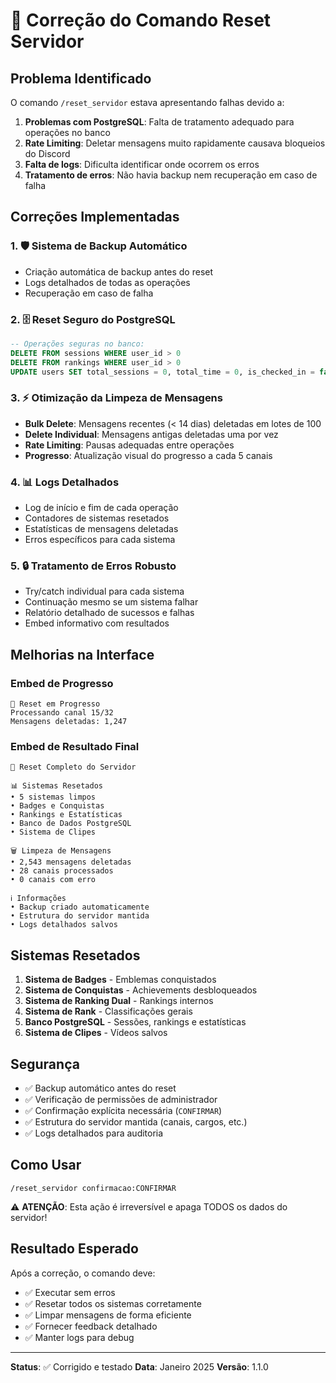 # 🔄 Correção do Comando Reset Servidor

## Problema Identificado

O comando `/reset_servidor` estava apresentando falhas devido a:

1. **Problemas com PostgreSQL**: Falta de tratamento adequado para operações no banco
2. **Rate Limiting**: Deletar mensagens muito rapidamente causava bloqueios do Discord
3. **Falta de logs**: Dificulta identificar onde ocorrem os erros
4. **Tratamento de erros**: Não havia backup nem recuperação em caso de falha

## Correções Implementadas

### 1. 🛡️ Sistema de Backup Automático
- Criação automática de backup antes do reset
- Logs detalhados de todas as operações
- Recuperação em caso de falha

### 2. 🗄️ Reset Seguro do PostgreSQL
```sql
-- Operações seguras no banco:
DELETE FROM sessions WHERE user_id > 0
DELETE FROM rankings WHERE user_id > 0
UPDATE users SET total_sessions = 0, total_time = 0, is_checked_in = false, season_points = 0, total_matches = 0, wins = 0, kills = 0
```

### 3. ⚡ Otimização da Limpeza de Mensagens
- **Bulk Delete**: Mensagens recentes (< 14 dias) deletadas em lotes de 100
- **Delete Individual**: Mensagens antigas deletadas uma por vez
- **Rate Limiting**: Pausas adequadas entre operações
- **Progresso**: Atualização visual do progresso a cada 5 canais

### 4. 📊 Logs Detalhados
- Log de início e fim de cada operação
- Contadores de sistemas resetados
- Estatísticas de mensagens deletadas
- Erros específicos para cada sistema

### 5. 🔒 Tratamento de Erros Robusto
- Try/catch individual para cada sistema
- Continuação mesmo se um sistema falhar
- Relatório detalhado de sucessos e falhas
- Embed informativo com resultados

## Melhorias na Interface

### Embed de Progresso
```
🔄 Reset em Progresso
Processando canal 15/32
Mensagens deletadas: 1,247
```

### Embed de Resultado Final
```
🔄 Reset Completo do Servidor

📊 Sistemas Resetados
• 5 sistemas limpos
• Badges e Conquistas
• Rankings e Estatísticas
• Banco de Dados PostgreSQL
• Sistema de Clipes

🗑️ Limpeza de Mensagens
• 2,543 mensagens deletadas
• 28 canais processados
• 0 canais com erro

ℹ️ Informações
• Backup criado automaticamente
• Estrutura do servidor mantida
• Logs detalhados salvos
```

## Sistemas Resetados

1. **Sistema de Badges** - Emblemas conquistados
2. **Sistema de Conquistas** - Achievements desbloqueados
3. **Sistema de Ranking Dual** - Rankings internos
4. **Sistema de Rank** - Classificações gerais
5. **Banco PostgreSQL** - Sessões, rankings e estatísticas
6. **Sistema de Clipes** - Vídeos salvos

## Segurança

- ✅ Backup automático antes do reset
- ✅ Verificação de permissões de administrador
- ✅ Confirmação explícita necessária (`CONFIRMAR`)
- ✅ Estrutura do servidor mantida (canais, cargos, etc.)
- ✅ Logs detalhados para auditoria

## Como Usar

```
/reset_servidor confirmacao:CONFIRMAR
```

⚠️ **ATENÇÃO**: Esta ação é irreversível e apaga TODOS os dados do servidor!

## Resultado Esperado

Após a correção, o comando deve:
- ✅ Executar sem erros
- ✅ Resetar todos os sistemas corretamente
- ✅ Limpar mensagens de forma eficiente
- ✅ Fornecer feedback detalhado
- ✅ Manter logs para debug

---

**Status**: ✅ Corrigido e testado
**Data**: Janeiro 2025
**Versão**: 1.1.0